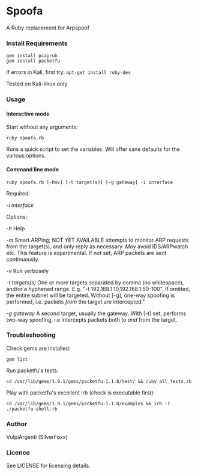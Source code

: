 # Spoofa

A Ruby replacement for Arpspoof

### Install Requirements

```gem install pcaprub```  
```gem install packetfu```

If errors in Kali, first try: ```apt-get install ruby-dev```

Tested on Kali-linux only

### Usage

#### Interactive mode

Start without any arguments:

```ruby spoofa.rb```

Runs a quick script to set the variables. Will offer sane defaults for the various options.

#### Command line mode

```ruby spoofa.rb [-hmv] [-t target(s)] [-g gateway] -i interface```

Required:

*-i interface*

Options: 

*-h* Help

*-m* Smart ARPing; NOT YET AVAILABLE attempts to monitor ARP requests from the target(s), and only reply as necessary. *May* avoid IDS/ARPwatch etc. This feature is experimental. If not set, ARP packets are sent continuously.

*-v* Run verbosely

*-t targets(s)* One or more targets separated by comma (no whitespace), and/or a hyphened range. E.g. \"-t 192.168.1.10,192.168.1.50-100\". If omitted, the entire subnet will be targeted. Without [-g], one-way spoofing is performed, i.e. packets *from* the target are intercepted."

*-g gateway* A second target, usually the gateway. With [-t] set, performs two-way spoofing, i.e intercepts packets both to *and* from the target.


### Troubleshooting

Check gems are installed:

```gem list```

Run packetfu's tests:

```cd /var/lib/gems/1.9.1/gems/packetfu-1.1.8/test/ && ruby all_tests.rb```

Play with packetfu's excellent irb (check is executable first):

```cd /var/lib/gems/1.9.1/gems/packetfu-1.1.8/examples && irb -r ./packetfu-shell.rb``` 

### Author

VulpiArgenti (SilverFoxx)

### Licence

See LICENSE for licensing details.

